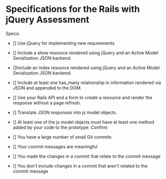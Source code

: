 # Specifications for the Rails with jQuery Assessment

Specs:

- [] Use jQuery for implementing new requirements
- [] Include a show resource rendered using jQuery and an Active Model Serialization JSON backend.
- []Include an index resource rendered using jQuery and an Active Model Serialization JSON backend.
- [] Include at least one has_many relationship in information rendered via JSON and appended to the DOM.
- [] Use your Rails API and a form to create a resource and render the response without a page refresh.
- [] Translate JSON responses into js model objects.
- [] At least one of the js model objects must have at least one method added by your code to the prototype.
Confirm

- [] You have a large number of small Git commits
- [] Your commit messages are meaningful
- [] You made the changes in a commit that relate to the commit message
- [] You don't include changes in a commit that aren't related to the commit message
